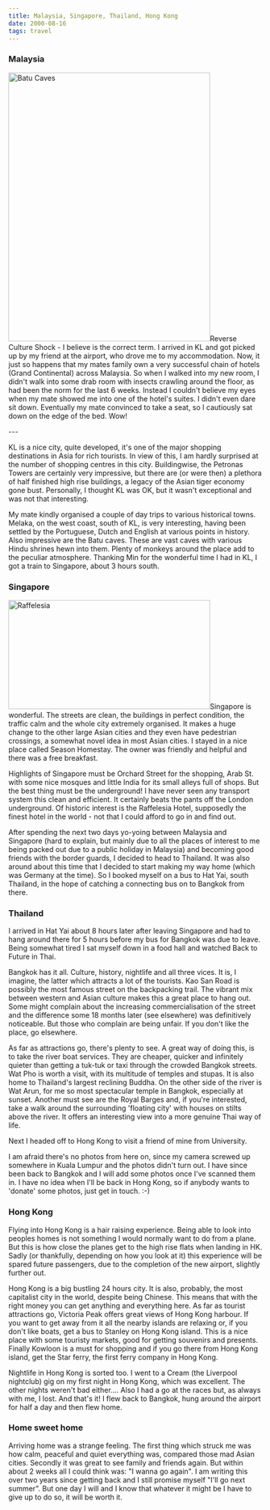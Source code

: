 ```yaml
---
title: Malaysia, Singapore, Thailand, Hong Kong
date: 2000-08-16
tags: travel
---
```

<h3>Malaysia</h3>
<p><img alt="Batu Caves" src="/assets/images/batucave.jpg" width="400" height="532" />Reverse Culture Shock - I believe is the correct term. I arrived in KL and got picked up by my friend at the airport, who drove me to my accommodation. Now, it just so happens that my mates family own a very successful chain of hotels (Grand Continental) across Malaysia. So when I walked into my new room, I didn't walk into some drab room with insects crawling around the floor, as had been the norm for the last 6 weeks. Instead I couldn't believe my eyes when my mate showed me into one of the hotel's suites. I didn't even dare sit down. Eventually my mate convinced to take a seat, so I cautiously sat down on the edge of the bed. Wow!</p>
---

<p>KL is a nice city, quite developed, it's one of the major shopping destinations in Asia for rich tourists. In view of this, I am hardly surprised at the number of shopping centres in this city. Buildingwise, the Petronas Towers are certainly very impressive, but there are (or were then) a plethora of half finished high rise buildings, a legacy of the Asian tiger economy gone bust. Personally, I thought KL was OK, but it wasn't exceptional and was not that interesting.</p>
<p>My mate kindly organised a couple of day trips to various historical towns. Melaka, on the west coast, south of KL, is very interesting, having been settled by the Portuguese, Dutch and English at various points in history. Also impressive are the Batu caves. These are vast caves with various Hindu shrines hewn into them. Plenty of monkeys around the place add to the peculiar atmosphere. Thanking Min for the wonderful time I had in KL, I got a train to Singapore, about 3 hours south.</p>
<h3>Singapore</h3>
<p><img alt="Raffelesia" src="/assets/images/raffelesia.jpg" width="400" height="216" />Singapore is wonderful. The streets are clean, the buildings in perfect condition, the traffic calm and the whole city extremely organised. It makes a huge change to the other large Asian cities and they even have pedestrian crossings, a somewhat novel idea in most Asian cities. I stayed in a nice place called Season Homestay. The owner was friendly and helpful and there was a free breakfast.</p>
<p>Highlights of Singapore must be Orchard Street for the shopping, Arab St. with some nice mosques and little India for its small alleys full of shops. But the best thing must be the underground! I have never seen any transport system this clean and efficient. It certainly beats the pants off the London underground. Of historic interest is the Raffelesia Hotel, supposedly the finest hotel in the world - not that I could afford to go in and find out.</p>
<p>After spending the next two days yo-yoing between Malaysia and Singapore (hard to explain, but mainly due to all the places of interest to me being packed out due to a public holiday in Malaysia) and becoming good friends with the border guards, I decided to head to Thailand. It was also around about this time that I decided to start making my way home (which was Germany at the time). So I booked myself on a bus to Hat Yai, south Thailand, in the hope of catching a connecting bus on to Bangkok from there.</p>
<h3>Thailand</h3>
<p>I arrived in Hat Yai about 8 hours later after leaving Singapore and had to hang around there for 5 hours before my bus for Bangkok was due to leave. Being somewhat tired I sat myself down in a food hall and watched Back to Future in Thai.</p>
<p>Bangkok has it all. Culture, history, nightlife and all three vices. It is, I imagine, the latter which attracts a lot of the tourists. Kao San Road is possibly the most famous street on the backpacking trail. The vibrant mix between western and Asian culture makes this a great place to hang out. Some might complain about the increasing commercialisation of the street and the difference some 18 months later (see elsewhere) was definitively noticeable. But those who complain are being unfair. If you don't like the place, go elsewhere.</p>
<p>As far as attractions go, there's plenty to see. A great way of doing this, is to take the river boat services. They are cheaper, quicker and infinitely quieter than getting a tuk-tuk or taxi through the crowded Bangkok streets. Wat Pho is worth a visit, with its multitude of temples and stupas. It is also home to Thailand's largest reclining Buddha. On the other side of the river is Wat Arun, for me so most spectacular temple in Bangkok, especially at sunset. Another must see are the Royal Barges and, if you're interested, take a walk around the surrounding 'floating city' with houses on stilts above the river. It offers an interesting view into a more genuine Thai way of life.</p>
<p>Next I headed off to Hong Kong to visit a friend of mine from University.</p>
<p>I am afraid there's no photos from here on, since my camera screwed up somewhere in Kuala Lumpur and the photos didn't turn out. I have since been back to Bangkok and I will add some photos once I've scanned them in. I have no idea when I'll be back in Hong Kong, so if anybody wants to 'donate' some photos, just get in touch. :-)</p>
<h3>Hong Kong</h3>
<p>Flying into Hong Kong is a hair raising experience. Being able to look into peoples homes is not something I would normally want to do from a plane. But this is how close the planes get to the high rise flats when landing in HK. Sadly (or thankfully, depending on how you look at it) this experience will be spared future passengers, due to the completion of the new airport, slightly further out.</p>
<p>Hong Kong is a big bustling 24 hours city. It is also, probably, the most capitalist city in the world, despite being Chinese. This means that with the right money you can get anything and everything here. As far as tourist attractions go, Victoria Peak offers great views of Hong Kong harbour. If you want to get away from it all the nearby islands are relaxing or, if you don't like boats, get a bus to Stanley on Hong Kong island. This is a nice place with some touristy markets, good for getting souvenirs and presents. Finally Kowloon is a must for shopping and if you go there from Hong Kong island, get the Star ferry, the first ferry company in Hong Kong.</p>
<p>Nightlife in Hong Kong is sorted too. I went to a Cream (the Liverpool nightclub) gig on my first night in Hong Kong, which was excellent. The other nights weren't bad either.... Also I had a go at the races but, as always with me, I lost. And that's it! I flew back to Bangkok, hung around the airport for half a day and then flew home.</p>
<h3>Home sweet home</h3>
<p>Arriving home was a strange feeling. The first thing which struck me was how calm, peaceful and quiet everything was, compared those mad Asian cities. Secondly it was great to see family and friends again. But within about 2 weeks all I could think was: "I wanna go again". I am writing this over two years since getting back and I still promise myself "I'll go next summer". But one day I will and I know that whatever it might be I have to give up to do so, it will be worth it.</p>